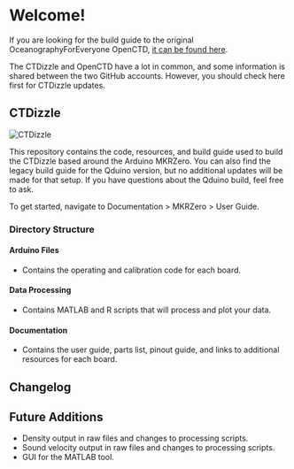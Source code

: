 # Welcome!
If you are looking for the build guide to the original OceanographyForEveryone OpenCTD, [it can be found here](https://github.com/OceanographyforEveryone/OpenCTD).

The CTDizzle and OpenCTD have a lot in common, and some information is shared between the two GitHub accounts. However, you should check here first for CTDizzle updates.


## CTDizzle
![CTDizzle](https://github.com/CTDizzle/CTDizzle/blob/master/Documentation/Images/Finished.jpg)

This repository contains the code, resources, and build guide used to build the CTDizzle based around the Arduino MKRZero.
You can also find the legacy build guide for the Qduino version, but no additional updates will be made for that setup. If you have questions about the Qduino build, feel free to ask.

To get started, navigate to Documentation > MKRZero > User Guide.

### Directory Structure

#### Arduino Files
- Contains the operating and calibration code for each board.

#### Data Processing
- Contains MATLAB and R scripts that will process and plot your data.

#### Documentation
- Contains the user guide, parts list, pinout guide, and links to additional resources for each board.

## Changelog


## Future Additions
- Density output in raw files and changes to processing scripts.
- Sound velocity output in raw files and changes to processing scripts.
- GUI for the MATLAB tool.
